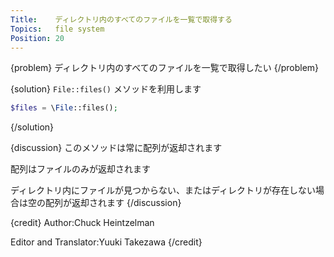 ```yaml
---
Title:    ディレクトリ内のすべてのファイルを一覧で取得する
Topics:   file system
Position: 20
---
```


{problem}
ディレクトリ内のすべてのファイルを一覧で取得したい
{/problem}

{solution}
`File::files()` メソッドを利用します

```php
$files = \File::files();
```
{/solution}

{discussion}
このメソッドは常に配列が返却されます

配列はファイルのみが返却されます

ディレクトリ内にファイルが見つからない、またはディレクトリが存在しない場合は空の配列が返却されます
{/discussion}

{credit}
Author:Chuck Heintzelman

Editor and Translator:Yuuki Takezawa
{/credit}
